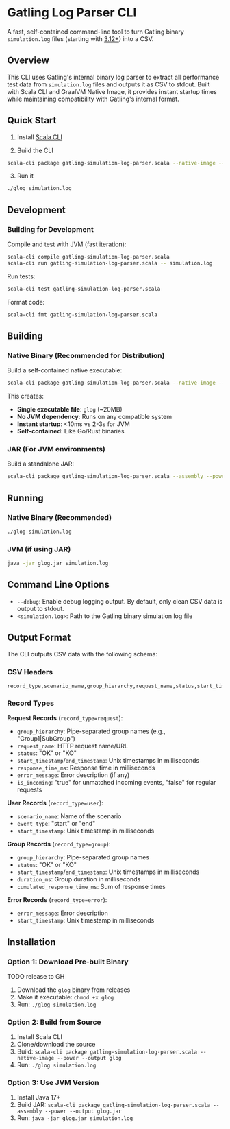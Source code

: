 # Gatling Log Parser CLI

A fast, self-contained command-line tool to turn Gatling binary `simulation.log` files (starting
with [3.12+](https://github.com/gatling/gatling/issues/4596)) into a CSV.

## Overview

This CLI uses Gatling's internal binary log parser to extract all performance test data from
`simulation.log` files and outputs it as CSV to stdout. Built with Scala CLI and GraalVM Native
Image, it provides instant startup times while maintaining compatibility with Gatling's internal
format.

## Quick Start

1. Install [Scala CLI](https://scala-cli.virtuslab.org/)

2. Build the CLI

```sh
scala-cli package gatling-simulation-log-parser.scala --native-image --power --output glog
```

3. Run it

```sh
./glog simulation.log
```

## Development

### Building for Development

Compile and test with JVM (fast iteration):

```sh
scala-cli compile gatling-simulation-log-parser.scala
scala-cli run gatling-simulation-log-parser.scala -- simulation.log
```

Run tests:

```sh
scala-cli test gatling-simulation-log-parser.scala
```

Format code:

```sh
scala-cli fmt gatling-simulation-log-parser.scala
```

## Building

### Native Binary (Recommended for Distribution)

Build a self-contained native executable:

```sh
scala-cli package gatling-simulation-log-parser.scala --native-image --power --output glog
```

This creates:
- **Single executable file**: `glog` (~20MB)
- **No JVM dependency**: Runs on any compatible system
- **Instant startup**: <10ms vs 2-3s for JVM
- **Self-contained**: Like Go/Rust binaries

### JAR (For JVM environments)

Build a standalone JAR:

```sh
scala-cli package gatling-simulation-log-parser.scala --assembly --power --output glog.jar
```

## Running

### Native Binary (Recommended)

```sh
./glog simulation.log
```

### JVM (if using JAR)

```sh
java -jar glog.jar simulation.log
```

## Command Line Options

- `--debug`: Enable debug logging output. By default, only clean CSV data is output to stdout.
- `<simulation.log>`: Path to the Gatling binary simulation log file

## Output Format

The CLI outputs CSV data with the following schema:

### CSV Headers
```
record_type,scenario_name,group_hierarchy,request_name,status,start_timestamp,end_timestamp,response_time_ms,error_message,event_type,duration_ms,cumulated_response_time_ms,is_incoming
```

### Record Types

**Request Records** (`record_type=request`):
- `group_hierarchy`: Pipe-separated group names (e.g., "Group1|SubGroup")
- `request_name`: HTTP request name/URL
- `status`: "OK" or "KO"
- `start_timestamp`/`end_timestamp`: Unix timestamps in milliseconds
- `response_time_ms`: Response time in milliseconds
- `error_message`: Error description (if any)
- `is_incoming`: "true" for unmatched incoming events, "false" for regular requests

**User Records** (`record_type=user`):
- `scenario_name`: Name of the scenario
- `event_type`: "start" or "end"
- `start_timestamp`: Unix timestamp in milliseconds

**Group Records** (`record_type=group`):
- `group_hierarchy`: Pipe-separated group names
- `status`: "OK" or "KO"
- `start_timestamp`/`end_timestamp`: Unix timestamps in milliseconds
- `duration_ms`: Group duration in milliseconds
- `cumulated_response_time_ms`: Sum of response times

**Error Records** (`record_type=error`):
- `error_message`: Error description
- `start_timestamp`: Unix timestamp in milliseconds

## Installation

### Option 1: Download Pre-built Binary

TODO release to GH

1. Download the `glog` binary from releases
2. Make it executable: `chmod +x glog`
3. Run: `./glog simulation.log`

### Option 2: Build from Source

1. Install Scala CLI
2. Clone/download the source
3. Build: `scala-cli package gatling-simulation-log-parser.scala --native-image --power --output glog`
4. Run: `./glog simulation.log`

### Option 3: Use JVM Version

1. Install Java 17+
2. Build JAR: `scala-cli package gatling-simulation-log-parser.scala --assembly --power --output glog.jar`
3. Run: `java -jar glog.jar simulation.log`

